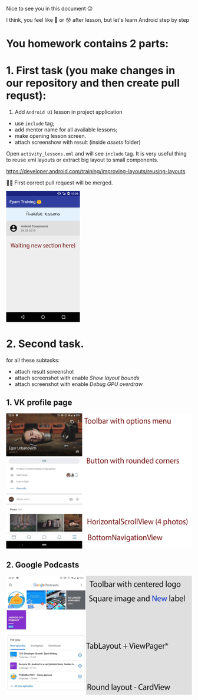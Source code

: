 Nice to see you in this document 😉

I think, you feel like 🤯 or 😰 after lesson, but let's learn Android step by step


# You homework contains 2 parts:

# 1. First task (you make changes in our repository and then create pull requst):

1. Add `Android UI` lesson in project application
  * use `include` tag;
  * add mentor name for all available lessons;
  * make opening lesson screen.
  * attach screenshow with result (inside _assets_ folder)
    
Open `activity_lessons.xml` and will see `include` tag. It is very useful thing to reuse xml layouts or extract big layout to small components.

https://developer.android.com/training/improving-layouts/reusing-layouts

👌🏻 First correct pull request will be merged.

<a><img src='training_app.png' width="200"/></a>

# 2. Second task.

for all these subtasks:
* attach result screenshot
* attach screenshot with enable *Show layout bounds*
* attach screenshot with enable *Debug GPU overdraw*

## 1. VK profile page
<a><img src='HW_1.png' width="1000"/></a>


## 2. Google Podcasts
<a><img src='HW_2.png' width="1000"/></a>
